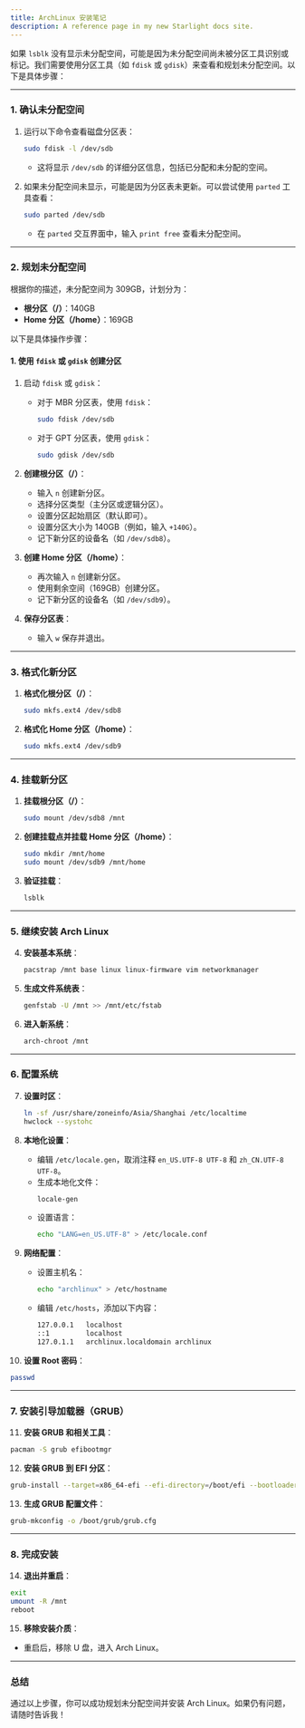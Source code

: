 ```yaml
---
title: ArchLinux 安装笔记
description: A reference page in my new Starlight docs site.
---
```


如果 `lsblk` 没有显示未分配空间，可能是因为未分配空间尚未被分区工具识别或标记。我们需要使用分区工具（如 `fdisk` 或 `gdisk`）来查看和规划未分配空间。以下是具体步骤：

---

### 1. **确认未分配空间**
1. 运行以下命令查看磁盘分区表：
   ```bash
   sudo fdisk -l /dev/sdb
   ```
   - 这将显示 `/dev/sdb` 的详细分区信息，包括已分配和未分配的空间。

2. 如果未分配空间未显示，可能是因为分区表未更新。可以尝试使用 `parted` 工具查看：
   ```bash
   sudo parted /dev/sdb
   ```
   - 在 `parted` 交互界面中，输入 `print free` 查看未分配空间。

---

### 2. **规划未分配空间**
根据你的描述，未分配空间为 309GB，计划分为：
- **根分区（/）**：140GB
- **Home 分区（/home）**：169GB

以下是具体操作步骤：

#### 1. **使用 `fdisk` 或 `gdisk` 创建分区**
1. 启动 `fdisk` 或 `gdisk`：
   - 对于 MBR 分区表，使用 `fdisk`：
     ```bash
     sudo fdisk /dev/sdb
     ```
   - 对于 GPT 分区表，使用 `gdisk`：
     ```bash
     sudo gdisk /dev/sdb
     ```

2. **创建根分区（/）**：
   - 输入 `n` 创建新分区。
   - 选择分区类型（主分区或逻辑分区）。
   - 设置分区起始扇区（默认即可）。
   - 设置分区大小为 140GB（例如，输入 `+140G`）。
   - 记下新分区的设备名（如 `/dev/sdb8`）。

3. **创建 Home 分区（/home）**：
   - 再次输入 `n` 创建新分区。
   - 使用剩余空间（169GB）创建分区。
   - 记下新分区的设备名（如 `/dev/sdb9`）。

4. **保存分区表**：
   - 输入 `w` 保存并退出。

---

### 3. **格式化新分区**
1. **格式化根分区（/）**：
   ```bash
   sudo mkfs.ext4 /dev/sdb8
   ```

2. **格式化 Home 分区（/home）**：
   ```bash
   sudo mkfs.ext4 /dev/sdb9
   ```

---

### 4. **挂载新分区**
1. **挂载根分区（/）**：
   ```bash
   sudo mount /dev/sdb8 /mnt
   ```

2. **创建挂载点并挂载 Home 分区（/home）**：
   ```bash
   sudo mkdir /mnt/home
   sudo mount /dev/sdb9 /mnt/home
   ```

3. **验证挂载**：
   ```bash
   lsblk
   ```

---

### 5. **继续安装 Arch Linux**
4. **安装基本系统**：
   ```bash
   pacstrap /mnt base linux linux-firmware vim networkmanager
   ```

5. **生成文件系统表**：
   ```bash
   genfstab -U /mnt >> /mnt/etc/fstab
   ```

6. **进入新系统**：
   ```bash
   arch-chroot /mnt
   ```

---

### 6. **配置系统**
7. **设置时区**：
   ```bash
   ln -sf /usr/share/zoneinfo/Asia/Shanghai /etc/localtime
   hwclock --systohc
   ```

8. **本地化设置**：
   - 编辑 `/etc/locale.gen`，取消注释 `en_US.UTF-8 UTF-8` 和 `zh_CN.UTF-8 UTF-8`。
   - 生成本地化文件：
     ```bash
     locale-gen
     ```
   - 设置语言：
     ```bash
     echo "LANG=en_US.UTF-8" > /etc/locale.conf
     ```

9. **网络配置**：
   - 设置主机名：
     ```bash
     echo "archlinux" > /etc/hostname
     ```
   - 编辑 `/etc/hosts`，添加以下内容：
     ```bash
     127.0.0.1   localhost
     ::1         localhost
     127.0.1.1   archlinux.localdomain archlinux
     ```

10. **设置 Root 密码**：
   ```bash
   passwd
   ```

---

### 7. **安装引导加载器（GRUB）**
11. **安装 GRUB 和相关工具**：
   ```bash
   pacman -S grub efibootmgr
   ```

12. **安装 GRUB 到 EFI 分区**：
   ```bash
   grub-install --target=x86_64-efi --efi-directory=/boot/efi --bootloader-id=GRUB
   ```

13. **生成 GRUB 配置文件**：
   ```bash
   grub-mkconfig -o /boot/grub/grub.cfg
   ```

---

### 8. **完成安装**
14. **退出并重启**：
   ```bash
   exit
   umount -R /mnt
   reboot
   ```

15. **移除安装介质**：
   - 重启后，移除 U 盘，进入 Arch Linux。

---

### 总结
通过以上步骤，你可以成功规划未分配空间并安装 Arch Linux。如果仍有问题，请随时告诉我！